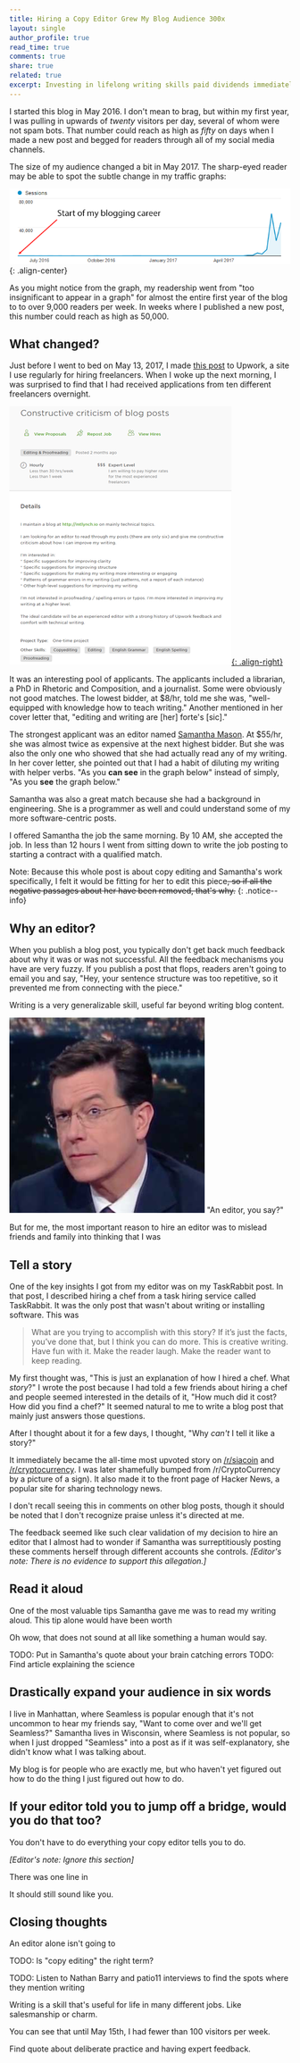 ```yaml
---
title: Hiring a Copy Editor Grew My Blog Audience 300x
layout: single
author_profile: true
read_time: true
comments: true
share: true
related: true
excerpt: Investing in lifelong writing skills paid dividends immediately.
---
```


I started this blog in May 2016. I don't mean to brag, but within my first year, I was pulling in upwards of *twenty* visitors per day, several of whom were not spam bots. That number could reach as high as *fifty* on days when I made a new post and begged for readers through all of my social media channels.

The size of my audience changed a bit in May 2017. The sharp-eyed reader may be able to spot the subtle change in my traffic graphs:

![Blog traffic graphs](/images/2017-07-25-editor/full-traffic-graph.png){: .align-center}

As you might notice from the graph, my readership went from "too insignificant to appear in a graph" for almost the entire first year of the blog to to over 9,000 readers per week. In weeks where I published a new post, this number could reach as high as 50,000.

## What changed?

Just before I went to bed on May 13, 2017, I made [this post](https://www.upwork.com/jobs/~016a16f965a246c00f) to Upwork, a site I use regularly for hiring freelancers. When I woke up the next morning, I was surprised to find that I had received applications from ten different freelancers overnight. 

[![Job posting for editing position](/images/2017-07-25-editor/editing-job-post-sm.png){: .align-right}](/images/2017-07-25-editor/editing-job-post.png)

It was an interesting pool of applicants. The applicants included a librarian, a PhD in Rhetoric and Composition, and a journalist. Some were obviously not good matches. The lowest bidder, at $8/hr, told me she was, "well-equipped with knowledge how to teach writing." Another mentioned in her cover letter that, "editing and writing are [her] forte's [sic]."

The strongest applicant was an editor named [Samantha Mason](https://www.upwork.com/fl/samanthamason). At $55/hr, she was almost twice as expensive at the next highest bidder. But she was also the only one who showed that she had actually read any of my writing. In her cover letter, she pointed out that I had a habit of diluting my writing with helper verbs. "As you **can see** in the graph below" instead of simply, "As you **see** the graph below."

Samantha was also a great match because she had a background in engineering. She is a programmer as well and could understand some of my more software-centric posts.

I offered Samantha the job the same morning. By 10 AM, she accepted the job. In less than 12 hours I went from sitting down to write the job posting to starting a contract with a qualified match.

Note: Because this whole post is about copy editing and Samantha's work specifically, I felt it would be fitting for her to edit this piece~~, so if all the negative passages about her have been removed, that's why.~~
{: .notice--info}

## Why an editor?

When you publish a blog post, you typically don't get back much feedback about why it was or was not successful. All the feedback mechanisms you have are very fuzzy. If you publish a post that flops, readers aren't going to email you and say, "Hey, your sentence structure was too repetitive, so it prevented me from connecting with the piece."

Writing is a very generalizable skill, useful far beyond writing blog content.

<div class="align-left">
<img alt="Colbert with eyebrow raised" src="/images/2017-07-25-editor/colbert-eyebrow-raise.jpg" />
"An editor, you say?"
</div>

But for me, the most important reason to hire an editor was to mislead friends and family into thinking that I was

## Tell a story

One of the key insights I got from my editor was on my TaskRabbit post. In that post, I described hiring a chef from a task hiring service called TaskRabbit. It was the only post that wasn't about writing or installing software. This was 

>What are you trying to accomplish with this story? If it’s just the facts, you’ve done that, but I think you can do more. This is creative writing. Have fun with it. Make the reader laugh. Make the reader want to keep reading.

My first thought was, "This is just an explanation of how I hired a chef. What *story*?" I wrote the post because I had told a few friends about hiring a chef and people seemed interested in the details of it, "How much did it cost? How did you find a chef?" It seemed natural to me to write a blog post that mainly just answers those questions.

After I thought about it for a few days, I thought, "Why *can't* I tell it like a story?"

It immediately became the all-time most upvoted story on [/r/siacoin](https://www.reddit.com/r/Siacoin/top/) and [/r/cryptocurrency](https://www.reddit.com/r/CryptoCurrency/top/). I was later shamefully bumped from /r/CryptoCurrency by a picture of a sign). It also made it to the front page of Hacker News, a popular site for sharing technology news.


I don't recall seeing this in comments on other blog posts, though it should be noted that I don't recognize praise unless it's directed at me.

The feedback seemed like such clear validation of my decision to hire an editor that I almost had to wonder if Samantha was surreptitiously posting these comments herself through different accounts she controls. *[Editor's note: There is no evidence to support this allegation.]*


## Read it aloud

One of the most valuable tips Samantha gave me was to read my writing aloud. This tip alone would have been worth

Oh wow, that does not sound at all like something a human would say.

TODO: Put in Samantha's quote about your brain catching errors
TODO: Find article explaining the science

## Drastically expand your audience in six words

I live in Manhattan, where Seamless is popular enough that it's not uncommon to hear my friends say, "Want to come over and we'll get Seamless?" Samantha lives in Wisconsin, where Seamless is not popular, so when I just dropped "Seamless" into a post as if it was self-explanatory, she didn't know what I was talking about.

My blog is for people who are exactly me, but who haven't yet figured out how to do the thing I just figured out how to do.

## If your editor told you to jump off a bridge, would you do that too?

You don't have to do everything your copy editor tells you to do.

*[Editor's note: Ignore this section]*

There was one line in 

It should still sound like you.

## Closing thoughts

An editor alone isn't going to 

TODO: Is "copy editing" the right term?

TODO: Listen to Nathan Barry and patio11 interviews to find the spots where they mention writing


Writing is a skill that's useful for life in many different jobs. Like salesmanship or charm.

You can see that until May 15th, I had fewer than 100 visitors per week.

Find quote about deliberate practice and having expert feedback.